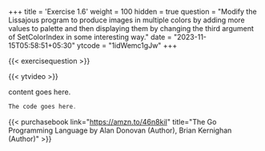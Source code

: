 +++
title = 'Exercise 1.6'
weight = 100
hidden = true
question = "Modify the Lissajous program to produce images in multiple colors by adding more values to palette and then displaying them by changing the third argument of SetColorIndex in some interesting way."
date = "2023-11-15T05:58:51+05:30"
ytcode = "1idWemc1gJw"
+++


{{< exercisequestion >}}

{{< ytvideo >}}

content goes here.

```go
The code goes here.
```

{{< purchasebook link="https://amzn.to/46n8kiI" title="The Go Programming Language by Alan Donovan (Author), Brian Kernighan (Author)" >}}